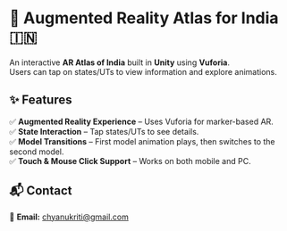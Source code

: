 
# 📖 Augmented Reality Atlas for India 🇮🇳  

An interactive **AR Atlas of India** built in **Unity** using **Vuforia**.  
Users can tap on states/UTs to view information and explore animations.  

## ✨ Features  
✅ **Augmented Reality Experience** – Uses Vuforia for marker-based AR.  
✅ **State Interaction** – Tap states/UTs to see details.  
✅ **Model Transitions** – First model animation plays, then switches to the second model.  
✅ **Touch & Mouse Click Support** – Works on both mobile and PC.  



## 📬 Contact  
📧 **Email:** chyanukriti@gmail.com  


